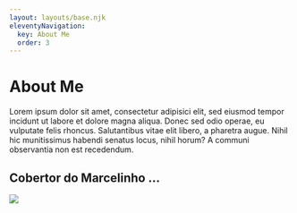```yaml
---
layout: layouts/base.njk
eleventyNavigation:
  key: About Me
  order: 3
---
```

# About Me

Lorem ipsum dolor sit amet, consectetur adipisici elit, sed eiusmod tempor incidunt ut labore et dolore magna aliqua. Donec sed odio operae, eu vulputate felis rhoncus. Salutantibus vitae elit libero, a pharetra augue. Nihil hic munitissimus habendi senatus locus, nihil horum? A communi observantia non est recedendum.

## Cobertor do Marcelinho ...

![](/img/cobertor_marcelinho.jpg)